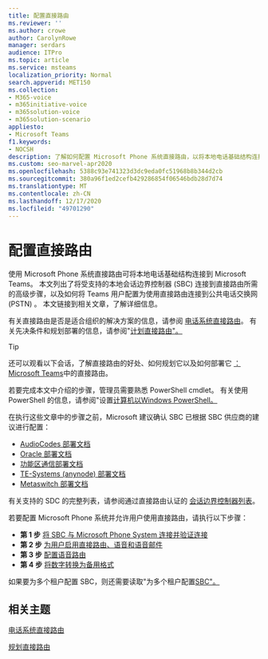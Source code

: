 ```yaml
---
title: 配置直接路由
ms.reviewer: ''
ms.author: crowe
author: CarolynRowe
manager: serdars
audience: ITPro
ms.topic: article
ms.service: msteams
localization_priority: Normal
search.appverid: MET150
ms.collection:
- M365-voice
- m365initiative-voice
- m365solution-voice
- m365solution-scenario
appliesto:
- Microsoft Teams
f1.keywords:
- NOCSH
description: 了解如何配置 Microsoft Phone 系统直接路由，以将本地电话基础结构连接到 Microsoft Teams。
ms.custom: seo-marvel-apr2020
ms.openlocfilehash: 5388c93e741323d3dc9eda0fc51968b8b344d2cb
ms.sourcegitcommit: 380a96f1ed2cefb429286854f06546bdb28d7d74
ms.translationtype: MT
ms.contentlocale: zh-CN
ms.lasthandoff: 12/17/2020
ms.locfileid: "49701290"
---
```

# <a name="configure-direct-routing"></a>配置直接路由

使用 Microsoft Phone 系统直接路由可将本地电话基础结构连接到 Microsoft Teams。 本文列出了将受支持的本地会话边界控制器 (SBC) 连接到直接路由所需的高级步骤，以及如何将 Teams 用户配置为使用直接路由连接到公共电话交换网 (PSTN) 。 本文链接到相关文章，了解详细信息。  

有关直接路由是否是适合组织的解决方案的信息，请参阅 [电话系统直接路由](direct-routing-landing-page.md)。 有关先决条件和规划部署的信息，请参阅"[计划直接路由"。](direct-routing-plan.md)

> [!Tip]
> 还可以观看以下会话，了解直接路由的好处、如何规划它以及如何部署它 [：Microsoft Teams](https://aka.ms/teams-direct-routing)中的直接路由。

若要完成本文中介绍的步骤，管理员需要熟悉 PowerShell cmdlet。 有关使用 PowerShell 的信息，请参阅"设置[计算机以Windows PowerShell。](https://docs.microsoft.com/SkypeForBusiness/set-up-your-computer-for-windows-powershell/set-up-your-computer-for-windows-powershell) 

在执行这些文章中的步骤之前，Microsoft 建议确认 SBC 已根据 SBC 供应商的建议进行配置： 

- [AudioCodes 部署文档](https://www.audiocodes.com/solutions-products/products/products-for-microsoft-365/direct-routing-for-microsoft-teams)
- [Oracle 部署文档](https://www.oracle.com/industries/communications/enterprise-session-border-controller/microsoft.html)
- [功能区通信部署文档](https://ribboncommunications.com/solutions/enterprise-solutions/microsoft-solutions/direct-routing-microsoft-teams-calling)
- [TE-Systems (anynode) 部署文档](https://www.anynode.de/anynode-and-microsoft-teams/)
- [Metaswitch 部署文档](https://www.metaswitch.com/products/core-network/perimeta-sbc)

有关支持的 SDC 的完整列表，请参阅通过直接路由认证的 [会话边界控制器列表](direct-routing-border-controllers.md)。

若要配置 Microsoft Phone 系统并允许用户使用直接路由，请执行以下步骤： 

- **第 1 步** [将 SBC 与 Microsoft Phone System 连接并验证连接](direct-routing-connect-the-sbc.md)
- **第 2 步** [为用户启用直接路由、语音和语音邮件](direct-routing-enable-users.md)
- **第 3 步** [配置语音路由](direct-routing-voice-routing.md)
- **第 4 步** [将数字转换为备用格式](direct-routing-translate-numbers.md) 

如果要为多个租户配置 SBC，则还需要读取"为多个租户配置[SBC"。](direct-routing-sbc-multiple-tenants.md)


## <a name="related-topics"></a>相关主题

[电话系统直接路由](direct-routing-landing-page.md)

[规划直接路由](direct-routing-plan.md)

